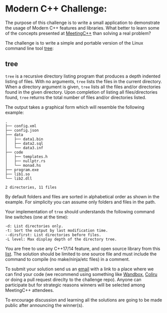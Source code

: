 
Modern C++ Challenge:
======

The purpose of this challenge is to write a small application to demonstrate the usage of Modern C++ features and libraries. What better to learn some of the concepts presented at [MeetingC++] than solving a real problem? 

The challenge is to write a simple and portable version of the Linux command line tool [tree]:

tree
------

`tree` is a recursive directory listing program that produces a depth indented listing of files. With no arguments, `tree` lists the files in the current directory. When a directory argument is given, `tree` lists all the files and/or directories found in the given directory.
Upon completion of listing all files/directories found, `tree` returns the total number of files and/or directories listed.

The output takes a graphical form which will resemble the following example:

```
.
├── config.xml
├── config.json
├── data
│   ├── data1.bin
│   ├── data2.sql
│   └── data3.inf
├── code
│   ├── templates.h
│   ├── nullptr.rs
│   └── monad.hs
├── program.exe
├── lib1.so
└── lib2.dll

2 directories, 11 files
```

By default folders and files are sorted in alphabetical order as shown in the example.
For simplicity you can assume only folders and files in the path.

Your implementation of `tree` should understands the following command line switches (one at the time):

```
-d: List directories only.
-t: Sort the output by last modification time.
--dirsfirst: List directories before files.
-L level: Max display depth of the directory tree.
```

You are free to use any C++17/14 feature, and open source library from this [list]. The solution should be limited to one source file and must include the command to compile (no make/ninja/etc files) in a comment. 

To submit your solution send us an [email](mailto:dlavila@uc.cl) with a link to a place where we can find your code (we recommend using something like [Wandbox], [Coliru] or doing a pull request direclty to the challenge repo). Anyone can participate but for strategic reasons winners will be selected among MeetingC++ attendees.

To encourage discussion and learning all the solutions are going to be made public after announcing the winner(s). 

[MeetingC++]: https://www.meetingcpp.com
[Wandbox]: https://wandbox.org
[Coliru]: http://coliru.stacked-crooked.com
[tree]: https://linux.die.net/man/1/tree
[boost::hana]: http://www.boost.org/doc/libs/1_61_0/libs/hana/doc/html/index.html
[list]: https://github.com/mattgodbolt/compiler-explorer/wiki/Installed-libraries
